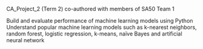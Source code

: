CA_Project_2 (Term 2) co-authored with members of SA50 Team 1

Build and evaluate performance of machine learning models using Python
Understand popular machine learning models such as k-nearest neighbors, random forest, logistic regression, k-means, naïve Bayes and artificial neural network
